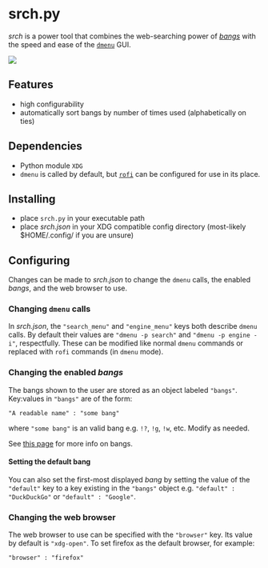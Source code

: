# srch.py
_srch_ is a power tool that combines the web-searching power of [_bangs_](https://duckduckgo.com/bang) with the speed and ease of the [`dmenu`](https://tools.suckless.org/dmenu/) GUI.

![](https://media.giphy.com/media/57sBXVtmPpGGcWhxp6/giphy.gif)

## Features
- high configurability
- automatically sort bangs by number of times used (alphabetically on ties)

## Dependencies
- Python module `XDG`
- `dmenu` is called by default, but [`rofi`](https://github.com/davatorium/rofi) can be configured for use in its place.

## Installing
- place `srch.py` in your executable path
- place _srch.json_ in your XDG compatible config directory (most-likely $HOME/.config/ if you are unsure)

## Configuring
Changes can be made to _srch.json_ to change the `dmenu` calls, the enabled _bangs_, and the web browser to use.

### Changing `dmenu` calls
In _srch.json_, the `"search_menu"` and `"engine_menu"` keys both describe `dmenu` calls. By default their values are `"dmenu -p search"` and `"dmenu -p engine -i"`, respectfully. These can be modified like normal `dmenu` commands or replaced with `rofi` commands (in `dmenu` mode).

### Changing the enabled _bangs_
The bangs shown to the user are stored as an object labeled `"bangs"`. Key:values in `"bangs"` are of the form:

    "A readable name" : "some bang"

where `"some bang"` is an valid bang e.g. `!?`, `!g`, `!w`, etc. Modify as needed.

See [this page](https://duckduckgo.com/bang) for more info on bangs.

#### Setting the default bang
You can also set the first-most displayed _bang_ by setting the value of the `"default"` key to a key existing in the `"bangs"` object e.g. `"default" : "DuckDuckGo"` or `"default" : "Google"`.

### Changing the web browser
The web browser to use can be specified with the `"browser"` key. Its value by default is `"xdg-open"`. To set firefox as the default browser, for example:

    "browser" : "firefox"
